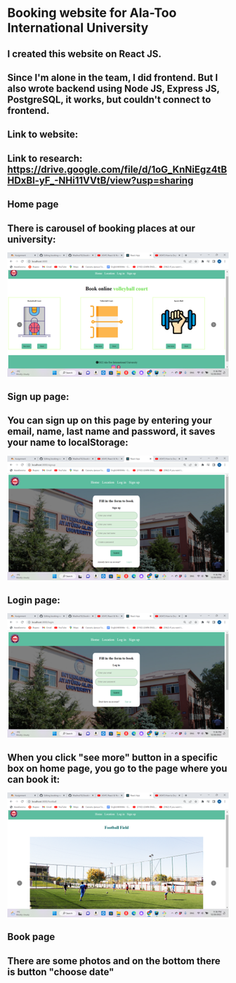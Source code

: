 # Booking website for Ala-Too International University

## I created this website on React JS.
## Since I'm alone in the team, I did frontend. But I also wrote backend using Node JS, Express JS, PostgreSQL, it works, but couldn't connect to frontend.
## Link to website: 
## Link to research: https://drive.google.com/file/d/1oG_KnNiEgz4tBHDxBl-yF_-NHi11VVtB/view?usp=sharing
## Home page
## There is carousel of booking places at our university:
![](scr_1.png)
## Sign up page:
## You can sign up on this page by entering your email, name, last name and password, it saves your name to localStorage:
![](scr_3.png)
## Login page:
![](scr_2.png)
## When you click "see more" button in a specific box on home page, you go to the page where you can book it:
![](scr_4.png)
## Book page
## There are some photos and on the bottom there is button "choose date"


